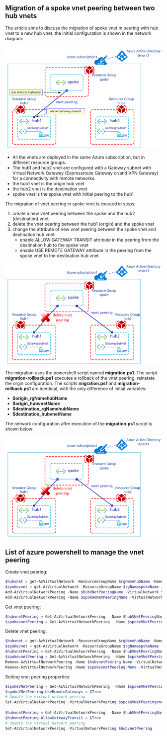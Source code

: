 <properties
pageTitle= 'Migration of a spoke vnet peering between two hub vnets'
description= "Migration of a spoke vnet peering between two hub vnets"
documentationcenter: github
services="Azure vnet peering"
documentationCenter="na"
authors="fabferri"
editor=""/>

<tags
   ms.service="configuration-Example-Azure"
   ms.devlang="powershell"
   ms.topic="article, script"
   ms.tgt_pltfrm="na"
   ms.workload="vnet peering"
   ms.date="22/05/2022"
   ms.author="fabferri" />

## Migration of a spoke vnet peering between two hub vnets

The article aims to discuss the migration of spoke vnet in peering with hub vnet to a new hub vnet.
the initial configuration is shown in the network diagram:

[![1]][1]


- All the vnets are deployed in the same Azure subscription, but in different resource groups.
- The hub1 and hub2 vnet are configured with a Gateway subnet with Virtual Network Gateway (Expressroute Gateway or/and VPN Gateway) for a connectivity with remote networks.
- the hub1 vnet is the origin hub vnet
- the hub2 vnet is the destination vnet
- spoke vnet is the spoke vnet with initial peering to the hub1

The migration of vnet peering in spoke vnet is excuted in steps:
1. create a new vnet peering between the spoke and the hub2 (destination) vnet
2. delete the vnet peering between the hub1 (origin) and the spoke vnet
3. change the attribute of new vnet peering between the spoke vnet and destination hub vnet: 
   - enable ALLOW GATEWAY TRANSIT attribute in the peering from the destination hub to the spoke vnet
   - enable USE REMOTE GATEWAY attribute in the peering from the spoke vnet to the destination hub vnet

[![2]][2]

The migration uses the powershell script named **migration.ps1**. The script **migration-rollback.ps1** executes a rollback of the vnet peering, reinstate the orgin configuration.
The scripts **migration.ps1** and **migration-rollback.ps1** are identical, with the only difference of initial variables:
- **$origin_rgNamehubName**
- **$origin_hubvnetName**
- **$destination_rgNamehubName** 
- **$destination_hubvnetName** 

The network configuration after execution of the **migration.ps1** script is shown below:

[![3]][3]


## <a name="powershell commands to manage vnet peering "></a> List of azure powershell to manage the vnet peering

Create vnet peering:
```powershell
$hubvnet = get-AzVirtualNetwork -ResourceGroupName $rgNamehubName -Name $hubvnetName 
$spokevnet = get-AzVirtualNetwork -ResourceGroupName $rgNamespokeName -Name $spokevnetName 
Add-AzVirtualNetworkPeering -Name $hubVNetPeeringName -VirtualNetwork $hubvnet -RemoteVirtualNetworkId $spokeVNet.Id -AllowForwardedTraffic 
Add-AzVirtualNetworkPeering -Name $spokeVNetPeeringName -VirtualNetwork $spokeVNet -RemoteVirtualNetworkId $hubvnet.Id -AllowForwardedTraffic
```

Get vnet peering:
```powershell
$hubvnetPeering = Get-AzVirtualNetworkPeering  -Name $hubVNetPeeringName -VirtualNetwork $hubVNetName -ResourceGroupName $rgNamehubName
$spokevnetPeering = Get-AzVirtualNetworkPeering  -Name $spokeVNetPeeringName -VirtualNetwork $spokeVNetName -ResourceGroupName $rgName
```

Delete vnet peering:
```powershell
$hubvnet = get-AzVirtualNetwork -ResourceGroupName $rgNamehubName -Name $hubvnetName 
$spokevnet = get-AzVirtualNetwork -ResourceGroupName $rgNamespokeName -Name $spokevnetName 
$hubvnetPeering = Get-AzVirtualNetworkPeering  -Name $hubVNetPeeringName -VirtualNetwork $hubVNetName -ResourceGroupName $rgNamehubName
$spokevnetPeering = Get-AzVirtualNetworkPeering  -Name $spokeVNetPeeringName -VirtualNetwork $spokeVNetName -ResourceGroupName $rgNamespokeName
Remove-AzVirtualNetworkPeering -Name $hubvnetPeering.Name -VirtualNetworkName  $hubvnet.Name -ResourceGroupName $rgNamehubName -Force
Remove-AzVirtualNetworkPeering -Name $spokevnetPeering.Name -VirtualNetworkName  $spokeVNet.Name -ResourceGroupName $rgNamespokeName -Force
```

Setting vnet peering properties:
```powershell
$spokeVNetPeering = Get-AzVirtualNetworkPeering  -Name $spokeVNetPeeringName -VirtualNetwork $spokeVNetName -ResourceGroupName $rgNamespokeName
$spokeVNetPeering.UseRemoteGateways = $True
# Update the virtual network peering
Set-AzVirtualNetworkPeering -VirtualNetworkPeering $spokeVNetPeeringvnetPeering

$hubvnetPeering = Get-AzVirtualNetworkPeering  -Name $hubVNetPeeringName -VirtualNetwork $hubVNetName -ResourceGroupName $rgNamehubName
$hubvnetPeering.AllowGatewayTransit = $True
# Update the virtual network peering
Set-AzVirtualNetworkPeering -VirtualNetworkPeering $hubvnetPeering
```

<!--Image References-->

[1]: ./media/network-diagram1.png "initial network diagram"
[2]: ./media/network-diagram2.png "apply a change in the network configuration"
[3]: ./media/network-diagram2.png "final network diagram"

<!--Link References-->

